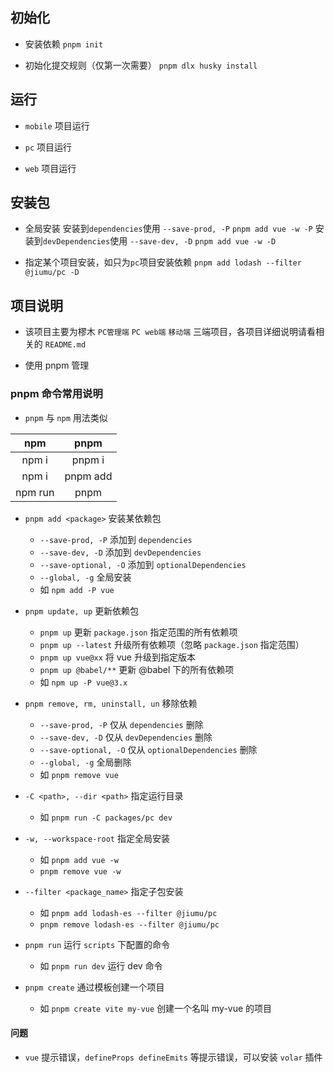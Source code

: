 ## 初始化

- 安装依赖 `pnpm init`

- 初始化提交规则（仅第一次需要） `pnpm dlx husky install`

## 运行

- `mobile` 项目运行

- `pc` 项目运行

- `web` 项目运行

## 安装包

- 全局安装
  安装到`dependencies`使用 `--save-prod, -P`  `pnpm add vue -w -P`
  安装到`devDependencies`使用 `--save-dev, -D`  `pnpm add vue -w -D`

- 指定某个项目安装，如只为`pc`项目安装依赖  `pnpm add lodash --filter @jiumu/pc -D`


## 项目说明
- 该项目主要为樛木 `PC管理端` `PC web端` `移动端` 三端项目，各项目详细说明请看相关的 `README.md`

- 使用 pnpm 管理

### pnpm 命令常用说明

- `pnpm` 与 `npm` 用法类似

| npm | pnpm |
|:---:|:---:|
| npm i | pnpm i |
| npm i <package> | pnpm add <package> |
| npm run <cmd> | pnpm <cmd> |

- `pnpm add <package>` 安装某依赖包
  + `--save-prod, -P` 添加到 `dependencies`
  + `--save-dev, -D` 添加到 `devDependencies`
  + `--save-optional, -O` 添加到 `optionalDependencies`
  + `--global, -g` 全局安装
  + 如 `npm add -P vue`

- `pnpm update, up` 更新依赖包
  + `pnpm up` 更新 `package.json` 指定范围的所有依赖项
  + `pnpm up --latest` 升级所有依赖项（忽略 `package.json` 指定范围）
  + `pnpm up vue@xx` 将 vue 升级到指定版本
  + `pnpm up @babel/**` 更新 @babel 下的所有依赖项
  + 如 `npm up -P vue@3.x`

- `pnpm remove, rm, uninstall, un` 移除依赖
  + `--save-prod, -P` 仅从 `dependencies` 删除
  + `--save-dev, -D` 仅从 `devDependencies` 删除
  + `--save-optional, -O` 仅从 `optionalDependencies` 删除
  + `--global, -g` 全局删除
  + 如 `pnpm remove vue`

- `-C <path>, --dir <path>` 指定运行目录
  + 如 `pnpm run -C packages/pc dev`

- `-w, --workspace-root` 指定全局安装
  + 如 `pnpm add vue -w`
  + `pnpm remove vue -w`

- `--filter <package_name>` 指定子包安装
  + 如 `pnpm add lodash-es --filter @jiumu/pc`
  + `pnpm remove lodash-es --filter @jiumu/pc`

- `pnpm run` 运行 `scripts` 下配置的命令
  + 如 `pnpm run dev` 运行 dev 命令

- `pnpm create` 通过模板创建一个项目
  + 如 `pnpm create vite my-vue` 创建一个名叫 my-vue 的项目

#### 问题

- `vue` 提示错误，`defineProps defineEmits` 等提示错误，可以安装 `volar` 插件

